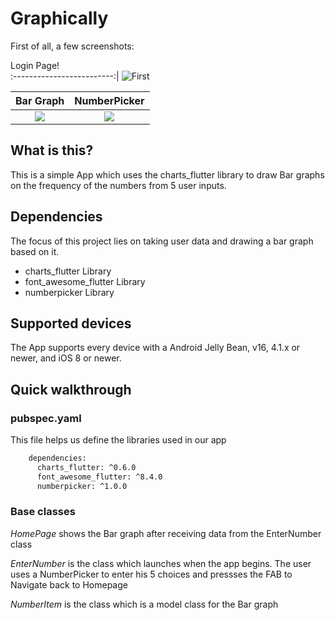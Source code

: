 # Graphically

First of all, a few screenshots:

Login Page!          
:-------------------------:|
![First](https://github.com/jashasweejena/Graphically-Yours/raw/master/screenshots/flutter_03.png)  

Bar Graph             |  NumberPicker
:-------------------------:|:-------------------------:
![](https://github.com/jashasweejena/Graphically-Yours/raw/master/screenshots/flutter_01.png)  |  ![](https://github.com/jashasweejena/Graphically-Yours/raw/master/screenshots/flutter_02.png)


## What is this?

This is a simple App which uses the charts_flutter library to draw Bar graphs on the frequency of the numbers from 5 user inputs.


## Dependencies

The focus of this project lies on taking user data and drawing a bar graph based on it.

- charts_flutter Library
- font_awesome_flutter Library
- numberpicker Library

## Supported devices

The App supports every device with a Android Jelly Bean, v16, 4.1.x or newer, and iOS 8 or newer.


## Quick walkthrough

### pubspec.yaml

This file helps us define the libraries used in our app

```xml
    dependencies:
      charts_flutter: ^0.6.0
      font_awesome_flutter: ^8.4.0
      numberpicker: ^1.0.0
```

### Base classes

*HomePage* shows the Bar graph after receiving data from the EnterNumber class

*EnterNumber* is the class which launches when the app begins. The user uses a NumberPicker to enter his 5 choices and pressses the FAB to Navigate back to Homepage

*NumberItem* is the class which is a model class for the Bar graph






 

